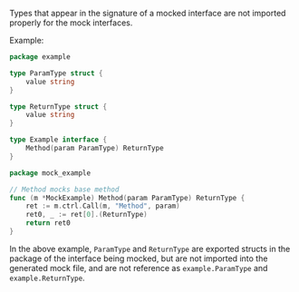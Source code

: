 Types that appear in the signature of a mocked interface are not imported
properly for the mock interfaces.

Example:

```go
package example

type ParamType struct {
	value string
}

type ReturnType struct {
	value string
}

type Example interface {
	Method(param ParamType) ReturnType
}
```

```go
package mock_example

// Method mocks base method
func (m *MockExample) Method(param ParamType) ReturnType {
	ret := m.ctrl.Call(m, "Method", param)
	ret0, _ := ret[0].(ReturnType)
	return ret0
}
```

In the above example, `ParamType` and `ReturnType` are exported structs in the package
of the interface being mocked, but are not imported into the generated mock file,
and are not reference as `example.ParamType` and `example.ReturnType`.
